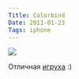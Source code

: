 ```yaml
---
Title: Colorbind
Date: 2011-01-23
Tags: iphone
---
```


<div class="text"><p><img src="http://nonverbal.ch/cb.png" /></p>
<p>Отличная <a href="http://nonverbal.ch/colorbind.html">игруха</a> :)</p></div>